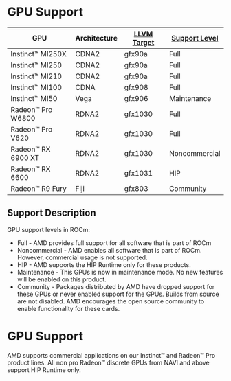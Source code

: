 # GPU Support

|GPU|Architecture|[LLVM Target](https://www.llvm.org/docs/AMDGPUUsage.html)|[Support Level](#support-description)|
|--------------|----------------|--------|---------------|
|Instinct™ MI250X|CDNA2|gfx90a|Full|
|Instinct™ MI250|CDNA2|gfx90a|Full|
|Instinct™ MI210|CDNA2|gfx90a|Full|
|Instinct™ MI100|CDNA|gfx908|Full|
|Instinct™ MI50|Vega|gfx906|Maintenance|
|Radeon™ Pro W6800|RDNA2|gfx1030|Full|
|Radeon™ Pro V620|RDNA2|gfx1030|Full|
|Radeon™ RX 6900 XT|RDNA2|gfx1030|Noncommercial|
|Radeon™ RX 6600|RDNA2|gfx1031|HIP|
|Radeon™ R9 Fury|Fiji|gfx803|Community|

## Support Description
GPU support levels in ROCm:
 * Full - AMD provides full support for all software that is part of ROCm
 * Noncommercial - AMD enables all software that is part of ROCm. However, commercial usage is not supported.
 * HIP - AMD supports the HIP Runtime only for these products.
 * Maintenance - This GPUs is now in maintenance mode. No new features will be enabled on this product.
 * Community - Packages distributed by AMD have dropped support for these GPUs or never enabled support for the GPUs. Builds from source are not disabled. AMD encourages the open source community to enable functionality for these cards.
 
# GPU Support
AMD supports commercial applications on our Instinct™ and Radeon™ Pro product lines. All non pro Radeon™ discrete GPUs from NAVI and above support HIP Runtime only. 


